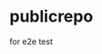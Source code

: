 # publicrepo
for e2e test

















































































































































































































































































































































































































































































































































































































































































































































































































































































































































































































































































































































































































































































































































































































































































































































































































































































































































































































































































































































































































































































































































































































































































































































































































































































































































































































































































































































































































































































































































































































































































































































































































































































































































































































































